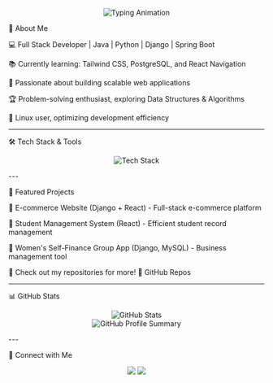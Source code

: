 
<p align="center">
  <img src="https://readme-typing-svg.herokuapp.com?font=Fira+Code&size=22&pause=1000&color=F7A93F&width=550&lines=Full+Stack+Developer+%7C+Java+%7C+Python+%7C+Django+%7C+Spring+Boot;Passionate+about+Scalable+Web+Applications;Exploring+React%2C+TailwindCSS%2C+and+PostgreSQL" alt="Typing Animation" />
</p>🚀 About Me

💻 Full Stack Developer | Java | Python | Django | Spring Boot

📚 Currently learning: Tailwind CSS, PostgreSQL, and React Navigation

🚀 Passionate about building scalable web applications

🏆 Problem-solving enthusiast, exploring Data Structures & Algorithms

🌱 Linux user, optimizing development efficiency



---

🛠 Tech Stack & Tools

<p align="center">
  <img src="https://skillicons.dev/icons?i=java,python,django,spring,postgresql,mysql,react,tailwind,html,css,js" alt="Tech Stack"/>
</p>
---

📂 Featured Projects

🔹 E-commerce Website (Django + React) - Full-stack e-commerce platform

🔹 Student Management System (React) - Efficient student record management

🔹 Women's Self-Finance Group App (Django, MySQL) - Business management tool


📌 Check out my repositories for more! 🔗 GitHub Repos


---

📊 GitHub Stats

<p align="center">
  <img src="https://github-readme-stats.vercel.app/api?username=vasudevant&show_icons=true&theme=radical" alt="GitHub Stats" />
  <br/>
  <img src="https://github-profile-summary-cards.vercel.app/api/cards/profile-details?username=vasudevant&theme=radical" alt="GitHub Profile Summary" />
</p>
---

🔗 Connect with Me

<p align="center">
  <a href="mailto:vasudevantmail@gmail.com"><img src="https://img.shields.io/badge/Email-D14836?style=for-the-badge&logo=gmail&logoColor=white"/></a>
  <a href="https://www.linkedin.com/in/vasudevan19"><img src="https://img.shields.io/badge/LinkedIn-0077B5?style=for-the-badge&logo=linkedin&logoColor=white"/></a>
</p>

